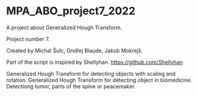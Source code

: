 # MPA_ABO_project7_2022
A project about Generalized Hough Transform.

Project number 7.

Created by Michal Šulc, Ondřej Blaude, Jakub Mokrejš.

Part of the script is inspired by Shellyhan.  https://github.com/Shellyhan

Generalized Hough Transform for detecting objects with scaling and rotation.
Generalized Hough Transform for detecting object in biomedicine. Detectiong tumor, parts of the spine or peacemaker.

